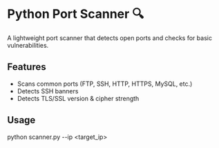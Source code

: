 # Python Port Scanner 🔍
A lightweight port scanner that detects open ports and checks for basic vulnerabilities.  

## Features
- Scans common ports (FTP, SSH, HTTP, HTTPS, MySQL, etc.)
- Detects SSH banners
- Detects TLS/SSL version & cipher strength

## Usage
python scanner.py --ip <target_ip>
